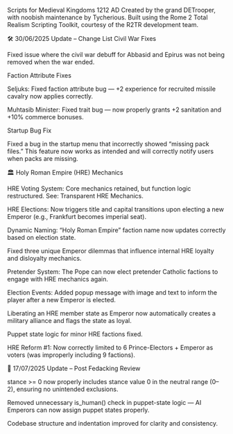 Scripts for Medieval Kingdoms 1212 AD
Created by the grand DETrooper, with noobish maintenance by Tycherious.
Built using the Rome 2 Total Realism Scripting Toolkit, courtesy of the R2TR development team.

🛠️ 30/06/2025 Update – Change List
Civil War Fixes

Fixed issue where the civil war debuff for Abbasid and Epirus was not being removed when the war ended.

Faction Attribute Fixes

Seljuks: Fixed faction attribute bug — +2 experience for recruited missile cavalry now applies correctly.

Muhtasib Minister: Fixed trait bug — now properly grants +2 sanitation and +10% commerce bonuses.

Startup Bug Fix

Fixed a bug in the startup menu that incorrectly showed “missing pack files.” This feature now works as intended and will correctly notify users when packs are missing.

🏛️ Holy Roman Empire (HRE) Mechanics

HRE Voting System: Core mechanics retained, but function logic restructured. See: Transparent HRE Mechanics.

HRE Elections: Now triggers title and capital transitions upon electing a new Emperor (e.g., Frankfurt becomes imperial seat).

Dynamic Naming: “Holy Roman Empire” faction name now updates correctly based on election state.

Fixed three unique Emperor dilemmas that influence internal HRE loyalty and disloyalty mechanics.

Pretender System: The Pope can now elect pretender Catholic factions to engage with HRE mechanics again.

Election Events: Added popup message with image and text to inform the player after a new Emperor is elected.

Liberating an HRE member state as Emperor now automatically creates a military alliance and flags the state as loyal.

Puppet state logic for minor HRE factions fixed.

HRE Reform #1: Now correctly limited to 6 Prince-Electors + Emperor as voters (was improperly including 9 factions).

🔧 17/07/2025 Update – Post Fedacking Review

stance >= 0 now properly includes stance value 0 in the neutral range (0–2), ensuring no unintended exclusions.

Removed unnecessary is_human() check in puppet-state logic — AI Emperors can now assign puppet states properly.

Codebase structure and indentation improved for clarity and consistency.





